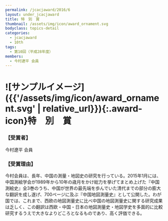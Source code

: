 ```yaml
---
permalink: /jcacjaward/2016/6
layout: under_jcacjaward
title: 特　別　賞
thumbnail: /assets/img/icon/award_ornament.svg
bodyclass: topics-detail
categories:
  - jcacjaward
  - 10th
tags:
  - 第10回（平成28年度）
members:
  - 今村遼平 会員
---
```


# ![サンプルイメージ]({{'/assets/img/icon/award_ornament.svg' | relative_url}}){:.award-icon}特　別　賞

### 【受賞者】

今村遼平 会員

### 【受賞理由】

今村会員は、長年、中国の測量・地図史の研究を行っている。2015年1月には、中国測絵学会が1989年から10年の歳月をかけ総力を挙げてまとめ上げた『中国測絵史』全3巻のうち、中国が世界の最先端を歩んでいた清代までの部分の膨大な翻訳を成し遂げ、700ページに及ぶ『中国地図測量史』として公開した。わが国では、これまで、西欧の地図測量史に比べ中国の地図測量史に関する研究成果は乏しく、この翻訳は西欧・中国・日本の地図測量史・地図学史を多面的に比較研究するうえで大きなよりどころとなるものであり、高く評価できる。
